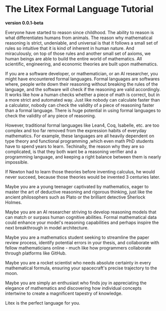 # The Litex Formal Language Tutorial

**version 0.0.1-beta**

Everyone have started to reason since childhood. The ability to reason is what differentiates humans from animals. The reason why mathematical reasoning is strict, undeniable, and universal is that it follows a small set of rules so intuitive that it is kind of inherent in human nature. And miraculously, on top of those rules and another small set of axioms, we human beings are able to build the entire world of mathematics. All scientific, engineering, and economic theories are built upon mathematics.

If you are a software developer, or mathematician, or an AI researcher, you might have encountered formal languages. Formal languages are softwares where, people write down their reasoning without breaking the rules of the language, and the software will check if the reasoning are valid accordingly. It works like how a human checks whether a piece of math is correct, but in a more strict and automated way. Just like nobody can calculate faster than a calculator, nobody can check the validity of a piece of reasoning faster than a formal language. There is huge potential in using formal languages to check the validity of any piece of reasoning.

However, traditional formal languages like Lean4, Coq, Isabelle, etc. are too complex and too far removed from the expression habits of everyday mathematics. For example, these languages are all heavily dependent on type theory and functional programming ,which even math PhD students have to spend years to learn. Techinally, the reason why they are so complicated, is that they both want be a reasoning verifier and a programming language, and keeping a right balance between them is nearly impossible.

If Newton had to learn those theories before inventing calculus, he would never succeed, because those theories would be invented 3 centuries later.

Maybe you are a young teenager captivated by mathematics, eager to master the art of deductive reasoning and rigorous thinking, just like the ancient philosophers such as Plato or the brilliant detective Sherlock Holmes.

Maybe you are an AI researcher striving to develop reasoning models that can match or surpass human cognitive abilities. Formal mathematical data could enhance your model's reasoning capabilities and perhaps inspire the next breakthrough in model architecture.

Maybe you are a mathematics student seeking to streamline the paper review process, identify potential errors in your thesis, and collaborate with fellow mathematicians online - much like how programmers collaborate through platforms like GitHub.

Maybe you are a rocket scientist who needs absolute certainty in every mathematical formula, ensuring your spacecraft's precise trajectory to the moon.

Maybe you are simply an enthusiast who finds joy in appreciating the elegance of mathematics and discovering how individual concepts intertwine to create a magnificent tapestry of knowledge.

Litex is the perfect language for you.